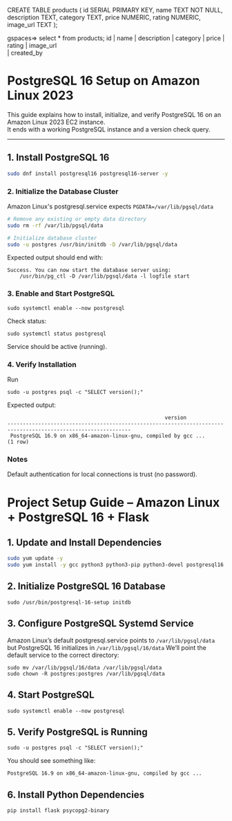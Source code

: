 CREATE TABLE products (
    id SERIAL PRIMARY KEY,
    name TEXT NOT NULL,
    description TEXT,
    category TEXT,
    price NUMERIC,
    rating NUMERIC,
    image_url TEXT
);


gspaces=> select * from products;
 id | name | description | category  | price | rating |         image_url       
   | created_by 

# PostgreSQL 16 Setup on Amazon Linux 2023

This guide explains how to install, initialize, and verify PostgreSQL 16 on an Amazon Linux 2023 EC2 instance.  
It ends with a working PostgreSQL instance and a version check query.

---

## 1. Install PostgreSQL 16

```bash
sudo dnf install postgresql16 postgresql16-server -y
```
### 2. Initialize the Database Cluster
Amazon Linux's postgresql.service expects `PGDATA=/var/lib/pgsql/data`

```bash
# Remove any existing or empty data directory
sudo rm -rf /var/lib/pgsql/data

# Initialize database cluster
sudo -u postgres /usr/bin/initdb -D /var/lib/pgsql/data
```

Expected output should end with:
```
Success. You can now start the database server using:
    /usr/bin/pg_ctl -D /var/lib/pgsql/data -l logfile start
```

### 3. Enable and Start PostgreSQL
```
sudo systemctl enable --now postgresql
```

Check status:
```
sudo systemctl status postgresql
```
Service should be active (running).

### 4. Verify Installation
Run
```
sudo -u postgres psql -c "SELECT version();"
```
Expected output:
```
                                                   version                                                    
--------------------------------------------------------------------------------------------------------------
 PostgreSQL 16.9 on x86_64-amazon-linux-gnu, compiled by gcc ...
(1 row)

```

### Notes
Default authentication for local connections is trust (no password).

# Project Setup Guide – Amazon Linux + PostgreSQL 16 + Flask

## 1. Update and Install Dependencies
```bash
sudo yum update -y
sudo yum install -y gcc python3 python3-pip python3-devel postgresql16 postgresql16-server postgresql16-devel
```

## 2. Initialize PostgreSQL 16 Database
```
sudo /usr/bin/postgresql-16-setup initdb
```

## 3. Configure PostgreSQL Systemd Service
Amazon Linux’s default postgresql.service points to `/var/lib/pgsql/data`
but PostgreSQL 16 initializes in `/var/lib/pgsql/16/data`
We’ll point the default service to the correct directory:
```
sudo mv /var/lib/pgsql/16/data /var/lib/pgsql/data
sudo chown -R postgres:postgres /var/lib/pgsql/data
```

## 4. Start PostgreSQL
```
sudo systemctl enable --now postgresql
```

## 5. Verify PostgreSQL is Running
```
sudo -u postgres psql -c "SELECT version();"
```
You should see something like:
```
PostgreSQL 16.9 on x86_64-amazon-linux-gnu, compiled by gcc ...
```

## 6. Install Python Dependencies
```
pip install flask psycopg2-binary
```
